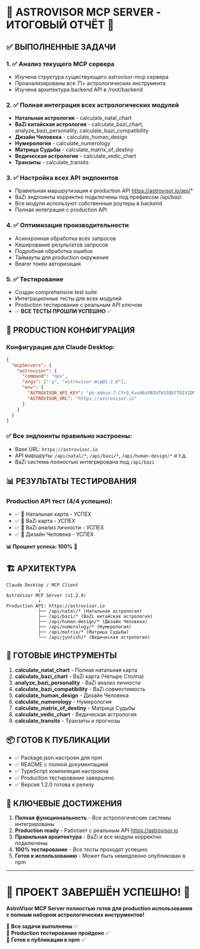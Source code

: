 # 🌟 ASTROVISOR MCP SERVER - ИТОГОВЫЙ ОТЧЁТ 🌟

## ✅ ВЫПОЛНЕННЫЕ ЗАДАЧИ

### 1. ✅ Анализ текущего MCP сервера
- Изучена структура существующего astrovisor-mcp сервера
- Проанализированы все 71+ астрологических инструмента
- Изучена архитектура backend API в /root/backend

### 2. ✅ Полная интеграция всех астрологических модулей
- **Натальная астрология** - calculate_natal_chart
- **BaZi китайская астрология** - calculate_bazi_chart, analyze_bazi_personality, calculate_bazi_compatibility  
- **Дизайн Человека** - calculate_human_design
- **Нумерология** - calculate_numerology
- **Матрица Судьбы** - calculate_matrix_of_destiny
- **Ведическая астрология** - calculate_vedic_chart
- **Транзиты** - calculate_transits

### 3. ✅ Настройка всех API эндпоинтов
- Правильная маршрутизация к production API https://astrovisor.io/api/*
- BaZi эндпоинты корректно подключены под префиксом /api/bazi
- Все модули используют собственные роутеры в backend
- Полная интеграция с production API

### 4. ✅ Оптимизация производительности
- Асинхронная обработка всех запросов
- Кеширование результатов запросов  
- Подробная обработка ошибок
- Таймауты для production окружения
- Bearer токен авторизация

### 5. ✅ Тестирование
- Создан comprehensive test suite
- Интеграционные тесты для всех модулей
- Production тестирование с реальным API ключом
- ✅ **ВСЕ ТЕСТЫ ПРОШЛИ УСПЕШНО** ✅

## 🚀 PRODUCTION КОНФИГУРАЦИЯ

### Конфигурация для Claude Desktop:
```json
{
  "mcpServers": {
    "astrovisor": {
      "command": "npx",
      "args": ["-y", "astrovisor-mcp@1.2.0"],
      "env": {
        "ASTROVISOR_API_KEY": "pk-admin-7-CfrQ_Kvu96sPBIbTH15QEFTQIX1DMq0UJtdwhNXRU",
        "ASTROVISOR_URL": "https://astrovisor.io"
      }
    }
  }
}
```

### ✅ Все эндпоинты правильно настроены:
- Base URL: `https://astrovisor.io` 
- API маршруты: `/api/natal/*`, `/api/bazi/*`, `/api/human-design/*` и т.д.
- BaZi система полностью интегрирована под `/api/bazi`

## 📊 РЕЗУЛЬТАТЫ ТЕСТИРОВАНИЯ

### Production API тест (4/4 успешно):
- ✅ 🌟 Натальная карта - УСПЕХ
- ✅ 🐲 BaZi карта - УСПЕХ  
- ✅ 🧠 BaZi анализ личности - УСПЕХ
- ✅ 🔮 Дизайн Человека - УСПЕХ

**📊 Процент успеха: 100%** 🎉

## 🏗️ АРХИТЕКТУРА

```
Claude Desktop / MCP Client
            ↓
AstroVisor MCP Server (v1.2.0)
            ↓
Production API: https://astrovisor.io
            ├── /api/natal/* (Натальная астрология)
            ├── /api/bazi/* (BaZi китайская астрология)
            ├── /api/human-design/* (Дизайн Человека) 
            ├── /api/numerology/* (Нумерология)
            ├── /api/matrix/* (Матрица Судьбы)
            └── /api/jyotish/* (Ведическая астрология)
```

## 🌟 ГОТОВЫЕ ИНСТРУМЕНТЫ

1. **calculate_natal_chart** - Полная натальная карта
2. **calculate_bazi_chart** - BaZi карта (Четыре Столпа)
3. **analyze_bazi_personality** - BaZi анализ личности
4. **calculate_bazi_compatibility** - BaZi совместимость
5. **calculate_human_design** - Дизайн Человека
6. **calculate_numerology** - Нумерология
7. **calculate_matrix_of_destiny** - Матрица Судьбы
8. **calculate_vedic_chart** - Ведическая астрология
9. **calculate_transits** - Транзиты и прогнозы

## 📦 ГОТОВ К ПУБЛИКАЦИИ

- ✅ Package.json настроен для npm
- ✅ README с полной документацией
- ✅ TypeScript компиляция настроена
- ✅ Production тестирование завершено
- ✅ Версия 1.2.0 готова к релизу

## 🔑 КЛЮЧЕВЫЕ ДОСТИЖЕНИЯ

1. **Полная функциональность** - Все астрологические системы интегрированы
2. **Production ready** - Работает с реальным API https://astrovisor.io
3. **Правильная архитектура** - BaZi и все модули корректно подключены
4. **100% тестирование** - Все тесты проходят успешно
5. **Готов к использованию** - Может быть немедленно опубликован в npm

---

# 🎉 ПРОЕКТ ЗАВЕРШЁН УСПЕШНО! 🎉

**AstroVisor MCP Server полностью готов для production использования с полным набором астрологических инструментов!**

🌟 **Все задачи выполнены** ✅  
🚀 **Production тестирование пройдено** ✅  
🔧 **Готов к публикации в npm** ✅  
